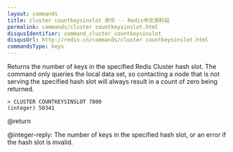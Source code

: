 ```yaml
---
layout: commands
title: cluster countkeysinslot 命令 -- Redis中文资料站
permalink: commands/cluster countkeysinslot.html
disqusIdentifier: command_cluster_countkeysinslot
disqusUrl: http://redis.cn/commands/cluster countkeysinslot.html
commandsType: keys
---
```


Returns the number of keys in the specified Redis Cluster hash slot. The
command only queries the local data set, so contacting a node
that is not serving the specified hash slot will always result in a count of
zero being returned.

```
> CLUSTER COUNTKEYSINSLOT 7000
(integer) 50341
```

@return

@integer-reply: The number of keys in the specified hash slot, or an error if the hash slot is invalid.
